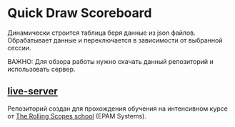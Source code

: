 # Quick Draw Scoreboard

Динамически строится таблица беря данные из json файлов. 
Обрабатывает данные и переключается в зависимости от выбранной сессии.

ВАЖНО: 
Для обзора работы нужно скачать данный репозиторий и использовать сервер.

[live-server](https://www.npmjs.com/package/live-server)
---

Репозиторий создан для прохождения обучения на интенсивном курсе от [The Rolling Scopes school](https://school.rollingscopes.com) (EPAM Systems).
